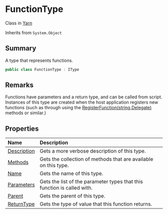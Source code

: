 # FunctionType

Class in [Yarn](/api/csharp/yarn.md)

Inherits from `System.Object`

## Summary


A type that represents functions.


```csharp
public class FunctionType : IType
```

## Remarks


Functions have parameters and a return type, and can be called from
script. Instances of this type are created when the host
application registers new functions (such as through using the  <a href="yarn.library.registerfunction-7.md">RegisterFunction(string,Delegate)</a>  methods or similar.)


## Properties

|Name|Description|
|:---|:---|
|[Description](/api/csharp/yarn.functiontype.description.md)|Gets a more verbose description of this type.|
|[Methods](/api/csharp/yarn.functiontype.methods.md)|Gets the collection of methods that are available on this type.|
|[Name](/api/csharp/yarn.functiontype.name.md)|Gets the name of this type.|
|[Parameters](/api/csharp/yarn.functiontype.parameters.md)|Gets the list of the parameter types that this function is called with.|
|[Parent](/api/csharp/yarn.functiontype.parent.md)|Gets the parent of this type.|
|[ReturnType](/api/csharp/yarn.functiontype.returntype.md)|Gets the type of value that this function returns.|

